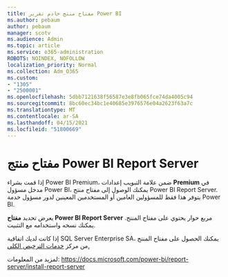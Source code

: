 ```yaml
---
title: مفتاح منتج خادم تقرير Power BI
ms.author: pebaum
author: pebaum
manager: scotv
ms.audience: Admin
ms.topic: article
ms.service: o365-administration
ROBOTS: NOINDEX, NOFOLLOW
localization_priority: Normal
ms.collection: Adm_O365
ms.custom:
- "1305"
- "2500001"
ms.openlocfilehash: 5dbb7121638f56587e3e8fb065fce74da4005c94
ms.sourcegitcommit: 8bc60ec34bc1e40685e3976576e04a2623f63a7c
ms.translationtype: MT
ms.contentlocale: ar-SA
ms.lasthandoff: 04/15/2021
ms.locfileid: "51800669"
---
```

# <a name="power-bi-report-server-product-key"></a>مفتاح منتج Power BI Report Server

إذا قمت بشراء Power BI Premium، ضمن علامة التبويب إعدادات **Premium** في مدخل مسؤول Power BI، يمكنك الوصول إلى مفتاح منتج Power BI Report Server. يتوفر هذا فقط للمسؤولين العامين أو المستخدمين المعينين لدور مسؤول خدمة Power BI.

يعرض تحديد **مفتاح Power BI Report Server** مربع حوار يحتوي على مفتاح المنتج. يمكنك نسخه واستخدامه مع التثبيت.

إذا كانت لديك اتفاقية SQL Server Enterprise SA، يمكنك الحصول على مفتاح المنتج من مركز [خدمات الترخيص الكلي.](https://www.microsoft.com/Licensing/servicecenter/)

لمزيد من المعلومات: https://docs.microsoft.com/power-bi/report-server/install-report-server
